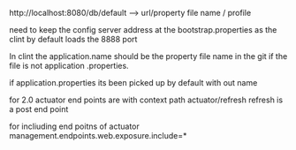 http://localhost:8080/db/default   -->    url/property file name / profile 

need to keep the config server address at the bootstrap.properties as the clint by default loads the 8888 port

In clint the application.name should be the property file name in the git if the file is not application .properties.

if application.properties its been picked up by default with out name

for 2.0 actuator end points are with context path   actuator/refresh
refresh is a post end point

for incliuding end poitns of actuator management.endpoints.web.exposure.include=*
